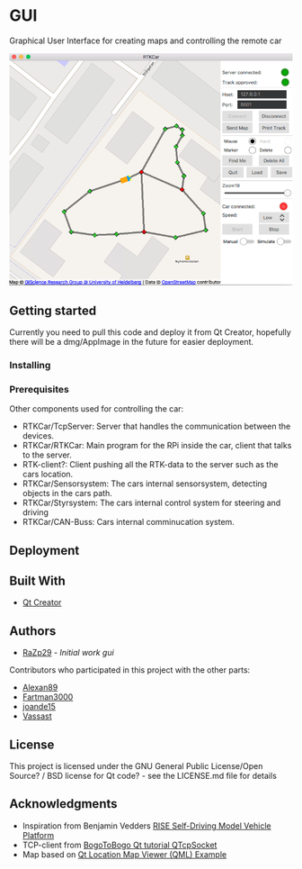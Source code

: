 # GUI
Graphical User Interface for creating maps and controlling the remote car

![Alt text](https://github.com/RTKCar/GUI/blob/master/resources/track.png)


## Getting started
Currently you need to pull this code and deploy it from Qt Creator, hopefully there will be a dmg/AppImage in the future for easier deployment.

### Installing

### Prerequisites
Other components used for controlling the car:

* RTKCar/TcpServer: Server that handles the communication between the devices.
* RTKCar/RTKCar: Main program for the RPi inside the car, client that talks to the server.
* RTK-client?: Client pushing all the RTK-data to the server such as the cars location.
* RTKCar/Sensorsystem: The cars internal sensorsystem, detecting objects in the cars path.
* RTKCar/Styrsystem: The cars internal control system for steering and driving
* RTKCar/CAN-Buss: Cars internal comminucation system.

## Deployment

## Built With
* [Qt Creator](https://www.qt.io)

## Authors
* [RaZp29](https://github.com/RaZp29) - *Initial work gui*

Contributors who participated in this project with the other parts:
* [Alexan89](https://github.com/Alexan89)
* [Fartman3000](https://github.com/Fartman3000)
* [joande15](https://github.com/joande15)
* [Vassast](https://github.com/Vassast)

## License
This project is licensed under the GNU General Public License/Open Source? / BSD license for Qt code? - see the LICENSE.md file for details

## Acknowledgments
* Inspiration from Benjamin Vedders [RISE Self-Driving Model Vehicle Platform](https://github.com/vedderb/rise_sdvp)
* TCP-client from [BogoToBogo Qt tutorial QTcpSocket](http://www.bogotobogo.com/Qt/Qt5_QTcpSocket.php)
* Map based on [Qt Location Map Viewer (QML) Example](https://doc-snapshots.qt.io/qt5-5.9/qtlocation-mapviewer-example.html)
